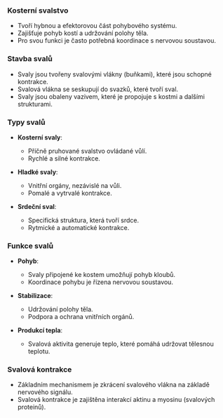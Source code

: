 ### Kosterní svalstvo

- Tvoří hybnou a efektorovou část pohybového systému.
- Zajišťuje pohyb kostí a udržování polohy těla.
- Pro svou funkci je často potřebná koordinace s nervovou soustavou.

### Stavba svalů

- Svaly jsou tvořeny svalovými vlákny (buňkami), které jsou schopné kontrakce.
- Svalová vlákna se seskupují do svazků, které tvoří sval.
- Svaly jsou obaleny vazivem, které je propojuje s kostmi a dalšími strukturami.

### Typy svalů

- **Kosterní svaly**:
    
    - Příčně pruhované svalstvo ovládané vůlí.
    - Rychlé a silné kontrakce.
- **Hladké svaly**:
    
    - Vnitřní orgány, nezávislé na vůli.
    - Pomalé a vytrvalé kontrakce.
- **Srdeční sval**:
    
    - Specifická struktura, která tvoří srdce.
    - Rytmické a automatické kontrakce.

### Funkce svalů

- **Pohyb**:
    
    - Svaly připojené ke kostem umožňují pohyb kloubů.
    - Koordinace pohybu je řízena nervovou soustavou.
- **Stabilizace**:
    
    - Udržování polohy těla.
    - Podpora a ochrana vnitřních orgánů.
- **Produkcí tepla**:
    
    - Svalová aktivita generuje teplo, které pomáhá udržovat tělesnou teplotu.

### Svalová kontrakce

- Základním mechanismem je zkrácení svalového vlákna na základě nervového signálu.
- Svalová kontrakce je zajištěna interakcí aktinu a myosinu (svalových proteinů).